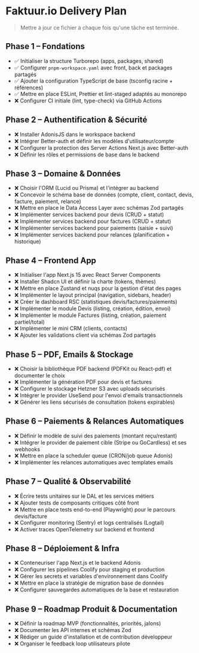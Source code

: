 # Faktuur.io Delivery Plan

> Mettre à jour ce fichier à chaque fois qu'une tâche est terminée.

## Phase 1 – Fondations

- ✅ Initialiser la structure Turborepo (apps, packages, shared)
- ✅ Configurer `pnpm-workspace.yaml` avec front, back et packages partagés
- ✅ Ajouter la configuration TypeScript de base (tsconfig racine + références)
- ✅ Mettre en place ESLint, Prettier et lint-staged adaptés au monorepo
- ❌ Configurer CI initiale (lint, type-check) via GitHub Actions

## Phase 2 – Authentification & Sécurité

- ❌ Installer AdonisJS dans le workspace backend
- ❌ Intégrer Better-auth et définir les modèles d'utilisateur/compte
- ❌ Configurer la protection des Server Actions Next.js avec Better-auth
- ❌ Définir les rôles et permissions de base dans le backend

## Phase 3 – Domaine & Données

- ❌ Choisir l'ORM (Lucid ou Prisma) et l'intégrer au backend
- ❌ Concevoir le schéma base de données (compte, client, contact, devis, facture, paiement, relance)
- ❌ Mettre en place le Data Access Layer avec schémas Zod partagés
- ❌ Implémenter services backend pour devis (CRUD + statut)
- ❌ Implémenter services backend pour factures (CRUD + statut)
- ❌ Implémenter services backend pour paiements (saisie + suivi)
- ❌ Implémenter services backend pour relances (planification + historique)

## Phase 4 – Frontend App

- ❌ Initialiser l'app Next.js 15 avec React Server Components
- ❌ Installer Shadcn UI et définir la charte (tokens, thèmes)
- ❌ Mettre en place Zustand et nuqs pour la gestion d'état des pages
- ❌ Implémenter le layout principal (navigation, sidebars, header)
- ❌ Créer le dashboard RSC (statistiques devis/factures/paiements)
- ❌ Implémenter le module Devis (listing, création, édition, envoi)
- ❌ Implémenter le module Factures (listing, création, paiement partiel/total)
- ❌ Implémenter le mini CRM (clients, contacts)
- ❌ Ajouter les validations client via schémas Zod partagés

## Phase 5 – PDF, Emails & Stockage

- ❌ Choisir la bibliothèque PDF backend (PDFKit ou React-pdf) et documenter le choix
- ❌ Implémenter la génération PDF pour devis et factures
- ❌ Configurer le stockage Hetzner S3 avec uploads sécurisés
- ❌ Intégrer le provider UseSend pour l'envoi d'emails transactionnels
- ❌ Générer les liens sécurisés de consultation (tokens expirables)

## Phase 6 – Paiements & Relances Automatiques

- ❌ Définir le modèle de suivi des paiements (montant reçu/restant)
- ❌ Intégrer le provider de paiement cible (Stripe ou GoCardless) et ses webhooks
- ❌ Mettre en place la scheduler queue (CRON/job queue Adonis)
- ❌ Implémenter les relances automatiques avec templates emails

## Phase 7 – Qualité & Observabilité

- ❌ Écrire tests unitaires sur le DAL et les services métiers
- ❌ Ajouter tests de composants critiques côté front
- ❌ Mettre en place tests end-to-end (Playwright) pour le parcours devis/facture
- ❌ Configurer monitoring (Sentry) et logs centralisés (Logtail)
- ❌ Activer traces OpenTelemetry sur backend et frontend

## Phase 8 – Déploiement & Infra

- ❌ Conteneuriser l'app Next.js et le backend Adonis
- ❌ Configurer les pipelines Coolify pour staging et production
- ❌ Gérer les secrets et variables d'environnement dans Coolify
- ❌ Mettre en place la stratégie de migration base de données
- ❌ Configurer sauvegardes automatiques de la base et restauration

## Phase 9 – Roadmap Produit & Documentation

- ❌ Définir la roadmap MVP (fonctionnalités, priorités, jalons)
- ❌ Documenter les API internes et schémas Zod
- ❌ Rédiger un guide d'installation et de contribution développeur
- ❌ Organiser le feedback loop utilisateurs pilote
